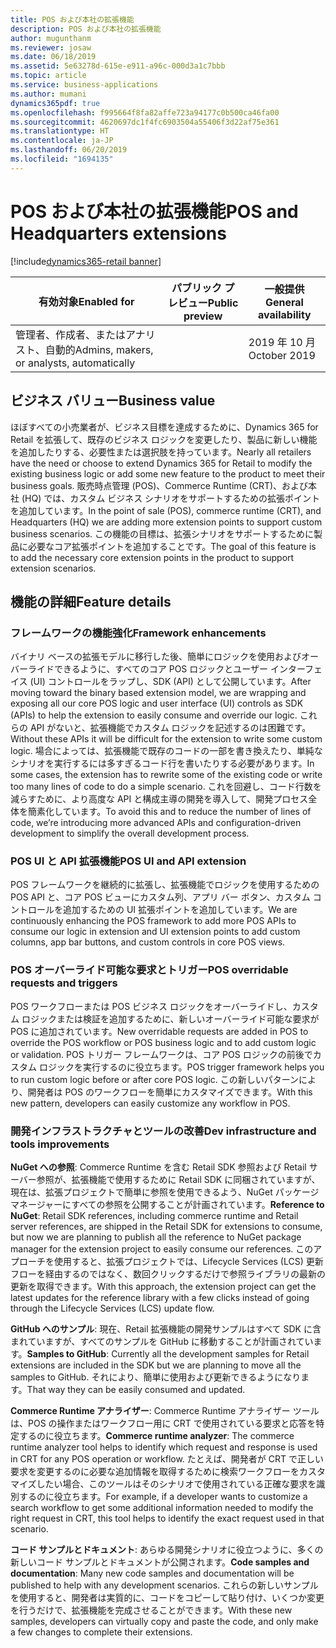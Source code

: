 ```yaml
---
title: POS および本社の拡張機能
description: POS および本社の拡張機能
author: mugunthanm
ms.reviewer: josaw
ms.date: 06/18/2019
ms.assetid: 5e63278d-615e-e911-a96c-000d3a1c7bbb
ms.topic: article
ms.service: business-applications
ms.author: mumani
dynamics365pdf: true
ms.openlocfilehash: f995664f8fa82affe723a94177c0b500ca46fa00
ms.sourcegitcommit: 4620697dc1f4fc6903504a55406f3d22af75e361
ms.translationtype: HT
ms.contentlocale: ja-JP
ms.lasthandoff: 06/20/2019
ms.locfileid: "1694135"
---
```

# <a name="pos-and-headquarters-extensions"></a><span data-ttu-id="19876-103">POS および本社の拡張機能</span><span class="sxs-lookup"><span data-stu-id="19876-103">POS and Headquarters extensions</span></span>
[!include[dynamics365-retail banner](../includes/dynamics365-retail.md)]

| <span data-ttu-id="19876-104">有効対象</span><span class="sxs-lookup"><span data-stu-id="19876-104">Enabled for</span></span>    |  <span data-ttu-id="19876-105">パブリック プレビュー</span><span class="sxs-lookup"><span data-stu-id="19876-105">Public preview</span></span> | <span data-ttu-id="19876-106">一般提供</span><span class="sxs-lookup"><span data-stu-id="19876-106">General availability</span></span> | 
| ---------- | ---------- |---------- |
|<span data-ttu-id="19876-107">管理者、作成者、またはアナリスト、自動的</span><span class="sxs-lookup"><span data-stu-id="19876-107">Admins, makers, or analysts, automatically</span></span>|| <span data-ttu-id="19876-108">2019 年 10 月</span><span class="sxs-lookup"><span data-stu-id="19876-108">October 2019</span></span>|


## <a name="business-value"></a><span data-ttu-id="19876-109">ビジネス バリュー</span><span class="sxs-lookup"><span data-stu-id="19876-109">Business value</span></span>
<!-- bv start -->
<span data-ttu-id="19876-110">ほぼすべての小売業者が、ビジネス目標を達成するために、Dynamics 365 for Retail を拡張して、既存のビジネス ロジックを変更したり、製品に新しい機能を追加したりする、必要性または選択肢を持っています。</span><span class="sxs-lookup"><span data-stu-id="19876-110">Nearly all retailers have the need or choose to extend Dynamics 365 for Retail to modify the existing business logic or add some new feature to the product to meet their business goals.</span></span> <span data-ttu-id="19876-111">販売時点管理 (POS)、Commerce Runtime (CRT)、および本社 (HQ) では、カスタム ビジネス シナリオをサポートするための拡張ポイントを追加しています。</span><span class="sxs-lookup"><span data-stu-id="19876-111">In the point of sale (POS), commerce runtime (CRT), and Headquarters (HQ) we are adding more extension points to support custom business scenarios.</span></span> <span data-ttu-id="19876-112">この機能の目標は、拡張シナリオをサポートするために製品に必要なコア拡張ポイントを追加することです。</span><span class="sxs-lookup"><span data-stu-id="19876-112">The goal of this feature is to add the necessary core extension points in the product to support extension scenarios.</span></span>
<!-- bv end -->



## <a name="feature-details"></a><span data-ttu-id="19876-113">機能の詳細</span><span class="sxs-lookup"><span data-stu-id="19876-113">Feature details</span></span>
<!--feature detail start -->
### <a name="framework-enhancements"></a><span data-ttu-id="19876-114">フレームワークの機能強化</span><span class="sxs-lookup"><span data-stu-id="19876-114">Framework enhancements</span></span>
<span data-ttu-id="19876-115">バイナリ ベースの拡張モデルに移行した後、簡単にロジックを使用およびオーバーライドできるように、すべてのコア POS ロジックとユーザー インターフェイス (UI) コントロールをラップし、SDK (API) として公開しています。</span><span class="sxs-lookup"><span data-stu-id="19876-115">After moving toward the binary based extension model, we are wrapping and exposing all our core POS logic and user interface (UI) controls as SDK (APIs) to help the extension to easily consume and override our logic.</span></span> <span data-ttu-id="19876-116">これらの API がないと、拡張機能でカスタム ロジックを記述するのは困難です。</span><span class="sxs-lookup"><span data-stu-id="19876-116">Without these APIs it will be difficult for the extension to write some custom logic.</span></span> <span data-ttu-id="19876-117">場合によっては、拡張機能で既存のコードの一部を書き換えたり、単純なシナリオを実行するには多すぎるコード行を書いたりする必要があります。</span><span class="sxs-lookup"><span data-stu-id="19876-117">In some cases, the extension has to rewrite some of the existing code or write too many lines of code to do a simple scenario.</span></span> <span data-ttu-id="19876-118">これを回避し、コード行数を減らすために、より高度な API と構成主導の開発を導入して、開発プロセス全体を簡素化しています。</span><span class="sxs-lookup"><span data-stu-id="19876-118">To avoid this and to reduce the number of lines of code, we’re introducing more advanced APIs and configuration-driven development to simplify the overall development process.</span></span>    

### <a name="pos-ui-and-api-extension"></a><span data-ttu-id="19876-119">POS UI と API 拡張機能</span><span class="sxs-lookup"><span data-stu-id="19876-119">POS UI and API extension</span></span>
<span data-ttu-id="19876-120">POS フレームワークを継続的に拡張し、拡張機能でロジックを使用するための POS API と、コア POS ビューにカスタム列、アプリ バー ボタン、カスタム コントロールを追加するための UI 拡張ポイントを追加しています。</span><span class="sxs-lookup"><span data-stu-id="19876-120">We are continuously enhancing the POS framework to add more POS APIs to consume our logic in extension and UI extension points to add custom columns, app bar buttons, and custom controls in core POS views.</span></span>

### <a name="pos-overridable-requests-and-triggers"></a><span data-ttu-id="19876-121">POS オーバーライド可能な要求とトリガー</span><span class="sxs-lookup"><span data-stu-id="19876-121">POS overridable requests and triggers</span></span>
<span data-ttu-id="19876-122">POS ワークフローまたは POS ビジネス ロジックをオーバーライドし、カスタム ロジックまたは検証を追加するために、新しいオーバーライド可能な要求が POS に追加されています。</span><span class="sxs-lookup"><span data-stu-id="19876-122">New overridable requests are added in POS to override the POS workflow or POS business logic and to add custom logic or validation.</span></span> <span data-ttu-id="19876-123">POS トリガー フレームワークは、コア POS ロジックの前後でカスタム ロジックを実行するのに役立ちます。</span><span class="sxs-lookup"><span data-stu-id="19876-123">POS trigger framework helps you to run custom logic before or after core POS logic.</span></span> <span data-ttu-id="19876-124">この新しいパターンにより、開発者は POS のワークフローを簡単にカスタマイズできます。</span><span class="sxs-lookup"><span data-stu-id="19876-124">With this new pattern, developers can easily customize any workflow in POS.</span></span>

### <a name="dev-infrastructure-and-tools-improvements"></a><span data-ttu-id="19876-125">開発インフラストラクチャとツールの改善</span><span class="sxs-lookup"><span data-stu-id="19876-125">Dev infrastructure and tools improvements</span></span>

<span data-ttu-id="19876-126">**NuGet への参照**: Commerce Runtime を含む Retail SDK 参照および Retail サーバー参照が、拡張機能で使用するために Retail SDK に同梱されていますが、現在は、拡張プロジェクトで簡単に参照を使用できるよう、NuGet パッケージ マネージャーにすべての参照を公開することが計画されています。</span><span class="sxs-lookup"><span data-stu-id="19876-126">**Reference to NuGet**: Retail SDK references, including commerce runtime and Retail server references, are shipped in the Retail SDK for extensions to consume, but now we are planning to publish all the reference to NuGet package manager for the extension project to easily consume our references.</span></span> <span data-ttu-id="19876-127">このアプローチを使用すると、拡張プロジェクトでは、Lifecycle Services (LCS) 更新フローを経由するのではなく、数回クリックするだけで参照ライブラリの最新の更新を取得できます。</span><span class="sxs-lookup"><span data-stu-id="19876-127">With this approach, the extension project can get the latest updates for the reference library with a few clicks instead of going through the Lifecycle Services (LCS) update flow.</span></span>

<span data-ttu-id="19876-128">**GitHub へのサンプル**: 現在、Retail 拡張機能の開発サンプルはすべて SDK に含まれていますが、すべてのサンプルを GitHub に移動することが計画されています。</span><span class="sxs-lookup"><span data-stu-id="19876-128">**Samples to GitHub**: Currently all the development samples for Retail extensions are included in the SDK but we are planning to move all the samples to GitHub.</span></span> <span data-ttu-id="19876-129">それにより、簡単に使用および更新できるようになります。</span><span class="sxs-lookup"><span data-stu-id="19876-129">That way they can be easily consumed and updated.</span></span>

<span data-ttu-id="19876-130">**Commerce Runtime アナライザー**: Commerce Runtime アナライザー ツールは、POS の操作またはワークフロー用に CRT で使用されている要求と応答を特定するのに役立ちます。</span><span class="sxs-lookup"><span data-stu-id="19876-130">**Commerce runtime analyzer**: The commerce runtime analyzer tool helps to identify which request and response is used in CRT for any POS operation or workflow.</span></span> <span data-ttu-id="19876-131">たとえば、開発者が CRT で正しい要求を変更するのに必要な追加情報を取得するために検索ワークフローをカスタマイズしたい場合、このツールはそのシナリオで使用されている正確な要求を識別するのに役立ちます。</span><span class="sxs-lookup"><span data-stu-id="19876-131">For example, if a developer wants to customize a search workflow to get some additional information needed to modify the right request in CRT, this tool helps to identify the exact request used in that scenario.</span></span>  

<span data-ttu-id="19876-132">**コード サンプルとドキュメント**: あらゆる開発シナリオに役立つように、多くの新しいコード サンプルとドキュメントが公開されます。</span><span class="sxs-lookup"><span data-stu-id="19876-132">**Code samples and documentation**: Many new code samples and documentation will be published to help with any development scenarios.</span></span> <span data-ttu-id="19876-133">これらの新しいサンプルを使用すると、開発者は実質的に、コードをコピーして貼り付け、いくつか変更を行うだけで、拡張機能を完成させることができます。</span><span class="sxs-lookup"><span data-stu-id="19876-133">With these new samples, developers can virtually copy and paste the code, and only make a few changes to complete their extensions.</span></span>
<!--feature detail end -->










